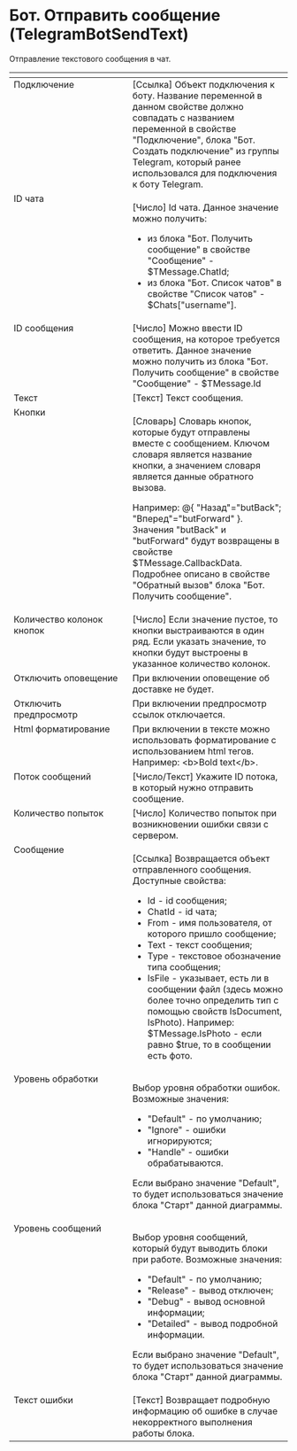 # Бот. Отправить сообщение (TelegramBotSendText)

Отправление текстового сообщения в чат.

<table data-header-hidden><thead><tr><th width="226" valign="top"></th><th width="304" valign="top"></th></tr></thead><tbody><tr><td valign="top">Подключение</td><td valign="top">[Ссылка] Объект подключения к боту. Название переменной в данном свойстве должно совпадать с названием переменной в свойстве "Подключение", блока "Бот. Создать подключение" из группы Telegram, который ранее использовался для подключения к боту Telegram.</td></tr><tr><td valign="top">ID чата</td><td valign="top"><p>[Число] Id чата. Данное значение можно получить: </p><ul><li>из блока "Бот. Получить сообщение" в свойстве "Сообщение" - $TMessage.ChatId; </li><li>из блока "Бот. Список чатов" в свойстве "Список чатов" - $Chats["username"].</li></ul></td></tr><tr><td valign="top">ID сообщения</td><td valign="top">[Число] Можно ввести ID сообщения, на которое требуется ответить. Данное значение можно получить из блока "Бот. Получить сообщение" в свойстве "Сообщение" - $TMessage.Id</td></tr><tr><td valign="top">Текст</td><td valign="top">[Текст] Текст сообщения.</td></tr><tr><td valign="top">Кнопки</td><td valign="top"><p>[Словарь] Словарь кнопок, которые будут отправлены вместе с сообщением. Ключом словаря является название кнопки, а значением словаря является данные обратного вызова. </p><p>Например: @{ "Назад"="butBack"; "Вперед"="butForward" }. Значения "butBack" и "butForward" будут возвращены в свойстве $TMessage.CallbackData. Подробнее описано в свойстве "Обратный вызов" блока "Бот. Получить сообщение".</p></td></tr><tr><td valign="top">Количество колонок кнопок</td><td valign="top">[Число] Если значение пустое, то кнопки выстраиваются в один ряд. Если указать значение, то кнопки будут выстроены в указанное количество колонок.</td></tr><tr><td valign="top">Отключить оповещение</td><td valign="top">При включении оповещение об доставке не будет.</td></tr><tr><td valign="top">Отключить предпросмотр</td><td valign="top">При включении предпросмотр ссылок отключается.</td></tr><tr><td valign="top">Html форматирование</td><td valign="top">При включении в тексте можно использовать форматирование с использованием html тегов. Например: &#x3C;b>Bold text&#x3C;/b>.</td></tr><tr><td valign="top">Поток сообщений</td><td valign="top">[Число/Текст] Укажите ID потока, в который нужно отправить сообщение.</td></tr><tr><td valign="top">Количество попыток</td><td valign="top">[Число] Количество попыток при возникновении ошибки связи с сервером.</td></tr><tr><td valign="top">Сообщение</td><td valign="top"><p>[Ссылка] Возвращается объект отправленного сообщения. Доступные свойства: </p><ul><li>Id - id сообщения; </li><li>ChatId - id чата; </li><li>From - имя пользователя, от которого пришло сообщение;</li><li>Text - текст сообщения; </li><li>Type - текстовое обозначение типа сообщения; </li><li>IsFile - указывает, есть ли в сообщении файл (здесь можно более точно определить тип с помощью свойств IsDocument, IsPhoto). Например: $TMessage.IsPhoto - если равно $true, то в сообщении есть фото.</li></ul></td></tr><tr><td valign="top">Уровень обработки</td><td valign="top"><p>Выбор уровня обработки ошибок. Возможные значения: </p><ul><li>"Default" - по умолчанию; </li><li>"Ignore" - ошибки игнорируются; </li><li>"Handle" - ошибки обрабатываются. </li></ul><p>Если выбрано значение "Default", то будет использоваться значение блока "Старт" данной диаграммы.</p></td></tr><tr><td valign="top">Уровень сообщений</td><td valign="top"><p>Выбор уровня сообщений, который будут выводить блоки при работе. Возможные значения: </p><ul><li>"Default" - по умолчанию; </li><li>"Release" - вывод отключен; </li><li>"Debug" - вывод основной информации; </li><li>"Detailed" - вывод подробной информации. </li></ul><p>Если выбрано значение "Default", то будет использоваться значение блока "Старт" данной диаграммы.</p></td></tr><tr><td valign="top">Текст ошибки</td><td valign="top">[Текст] Возвращает подробную информацию об ошибке в случае некорректного выполнения работы блока.</td></tr></tbody></table>
